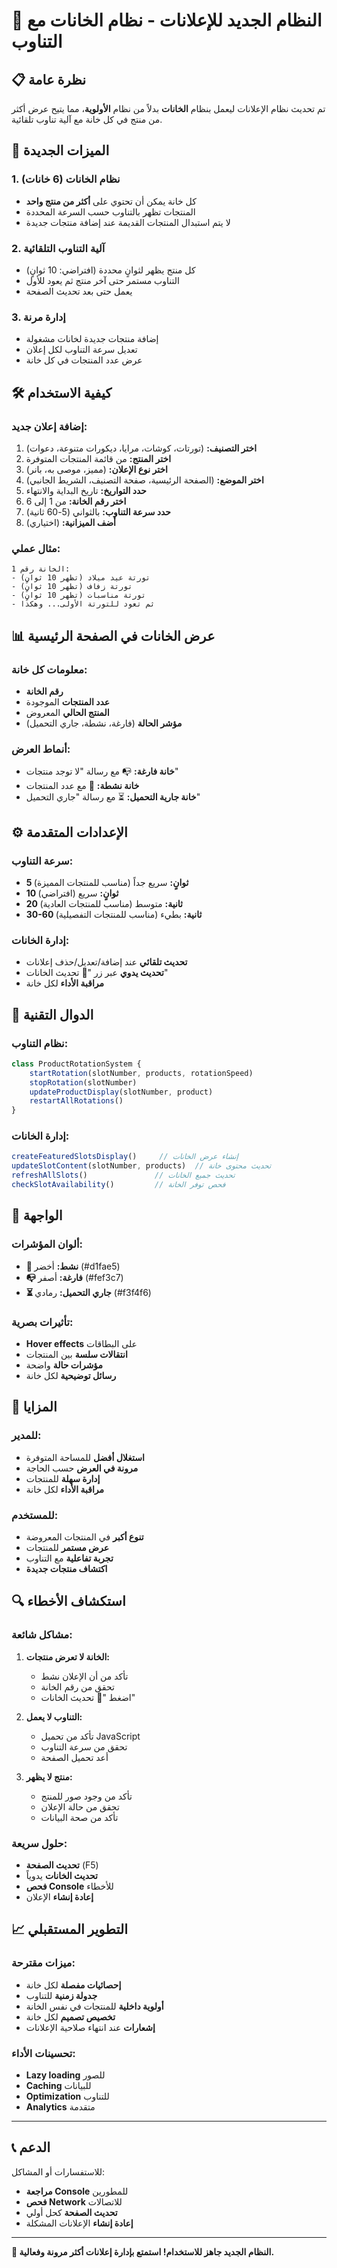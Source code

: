 # 🎯 النظام الجديد للإعلانات - نظام الخانات مع التناوب

## 📋 نظرة عامة

تم تحديث نظام الإعلانات ليعمل بنظام **الخانات** بدلاً من نظام **الأولوية**، مما يتيح عرض أكثر من منتج في كل خانة مع آلية تناوب تلقائية.

## 🔄 الميزات الجديدة

### 1. **نظام الخانات (6 خانات)**
- كل خانة يمكن أن تحتوي على **أكثر من منتج واحد**
- المنتجات تظهر بالتناوب حسب السرعة المحددة
- لا يتم استبدال المنتجات القديمة عند إضافة منتجات جديدة

### 2. **آلية التناوب التلقائية**
- كل منتج يظهر لثوانٍ محددة (افتراضي: 10 ثوانٍ)
- التناوب مستمر حتى آخر منتج ثم يعود للأول
- يعمل حتى بعد تحديث الصفحة

### 3. **إدارة مرنة**
- إضافة منتجات جديدة لخانات مشغولة
- تعديل سرعة التناوب لكل إعلان
- عرض عدد المنتجات في كل خانة

## 🛠️ كيفية الاستخدام

### **إضافة إعلان جديد:**

1. **اختر التصنيف:** (تورتات، كوشات، مرايا، ديكورات متنوعة، دعوات)
2. **اختر المنتج:** من قائمة المنتجات المتوفرة
3. **اختر نوع الإعلان:** (مميز، موصى به، بانر)
4. **اختر الموضع:** (الصفحة الرئيسية، صفحة التصنيف، الشريط الجانبي)
5. **حدد التواريخ:** تاريخ البداية والانتهاء
6. **اختر رقم الخانة:** من 1 إلى 6
7. **حدد سرعة التناوب:** بالثواني (5-60 ثانية)
8. **أضف الميزانية:** (اختياري)

### **مثال عملي:**

```
الخانة رقم 1:
- تورتة عيد ميلاد (تظهر 10 ثوانٍ)
- تورتة زفاف (تظهر 10 ثوانٍ)
- تورتة مناسبات (تظهر 10 ثوانٍ)
- ثم تعود للتورتة الأولى... وهكذا
```

## 📊 عرض الخانات في الصفحة الرئيسية

### **معلومات كل خانة:**
- **رقم الخانة**
- **عدد المنتجات** الموجودة
- **المنتج الحالي** المعروض
- **مؤشر الحالة** (فارغة، نشطة، جاري التحميل)

### **أنماط العرض:**
- **خانة فارغة:** 📭 مع رسالة "لا توجد منتجات"
- **خانة نشطة:** 🔄 مع عدد المنتجات
- **خانة جارية التحميل:** ⏳ مع رسالة "جاري التحميل"

## ⚙️ الإعدادات المتقدمة

### **سرعة التناوب:**
- **5 ثوانٍ:** سريع جداً (مناسب للمنتجات المميزة)
- **10 ثوانٍ:** سريع (افتراضي)
- **20 ثانية:** متوسط (مناسب للمنتجات العادية)
- **30-60 ثانية:** بطيء (مناسب للمنتجات التفصيلية)

### **إدارة الخانات:**
- **تحديث تلقائي** عند إضافة/تعديل/حذف إعلانات
- **تحديث يدوي** عبر زر "🔄 تحديث الخانات"
- **مراقبة الأداء** لكل خانة

## 🔧 الدوال التقنية

### **نظام التناوب:**
```javascript
class ProductRotationSystem {
    startRotation(slotNumber, products, rotationSpeed)
    stopRotation(slotNumber)
    updateProductDisplay(slotNumber, product)
    restartAllRotations()
}
```

### **إدارة الخانات:**
```javascript
createFeaturedSlotsDisplay()     // إنشاء عرض الخانات
updateSlotContent(slotNumber, products)  // تحديث محتوى خانة
refreshAllSlots()               // تحديث جميع الخانات
checkSlotAvailability()         // فحص توفر الخانة
```

## 📱 الواجهة

### **ألوان المؤشرات:**
- **🔄 نشط:** أخضر (#d1fae5)
- **📭 فارغة:** أصفر (#fef3c7)
- **⏳ جاري التحميل:** رمادي (#f3f4f6)

### **تأثيرات بصرية:**
- **Hover effects** على البطاقات
- **انتقالات سلسة** بين المنتجات
- **مؤشرات حالة** واضحة
- **رسائل توضيحية** لكل خانة

## 🚀 المزايا

### **للمدير:**
- **استغلال أفضل** للمساحة المتوفرة
- **مرونة في العرض** حسب الحاجة
- **إدارة سهلة** للمنتجات
- **مراقبة الأداء** لكل خانة

### **للمستخدم:**
- **تنوع أكبر** في المنتجات المعروضة
- **عرض مستمر** للمنتجات
- **تجربة تفاعلية** مع التناوب
- **اكتشاف منتجات جديدة**

## 🔍 استكشاف الأخطاء

### **مشاكل شائعة:**

1. **الخانة لا تعرض منتجات:**
   - تأكد من أن الإعلان نشط
   - تحقق من رقم الخانة
   - اضغط "🔄 تحديث الخانات"

2. **التناوب لا يعمل:**
   - تأكد من تحميل JavaScript
   - تحقق من سرعة التناوب
   - أعد تحميل الصفحة

3. **منتج لا يظهر:**
   - تأكد من وجود صور للمنتج
   - تحقق من حالة الإعلان
   - تأكد من صحة البيانات

### **حلول سريعة:**
- **تحديث الصفحة** (F5)
- **تحديث الخانات** يدوياً
- **فحص Console** للأخطاء
- **إعادة إنشاء** الإعلان

## 📈 التطوير المستقبلي

### **ميزات مقترحة:**
- **إحصائيات مفصلة** لكل خانة
- **جدولة زمنية** للتناوب
- **أولوية داخلية** للمنتجات في نفس الخانة
- **تخصيص تصميم** لكل خانة
- **إشعارات** عند انتهاء صلاحية الإعلانات

### **تحسينات الأداء:**
- **Lazy loading** للصور
- **Caching** للبيانات
- **Optimization** للتناوب
- **Analytics** متقدمة

---

## 📞 الدعم

للاستفسارات أو المشاكل:
- **مراجعة Console** للمطورين
- **فحص Network** للاتصالات
- **تحديث الصفحة** كحل أولي
- **إعادة إنشاء** الإعلانات المشكلة

---

**🎉 النظام الجديد جاهز للاستخدام! استمتع بإدارة إعلانات أكثر مرونة وفعالية.**
